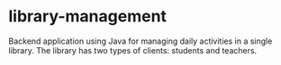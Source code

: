 # library-management
Backend application using Java for managing daily activities in a single library. The library has two types of clients: students and teachers.
